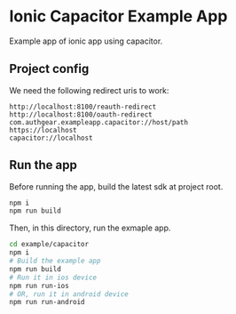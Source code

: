 # Ionic Capacitor Example App

Example app of ionic app using capacitor.

## Project config

We need the following redirect uris to work:

```
http://localhost:8100/reauth-redirect
http://localhost:8100/oauth-redirect
com.authgear.exampleapp.capacitor://host/path
https://localhost
capacitor://localhost
```

## Run the app

Before running the app, build the latest sdk at project root.

```sh
npm i
npm run build
```

Then, in this directory, run the exmaple app.

```sh
cd example/capacitor
npm i
# Build the example app
npm run build
# Run it in ios device
npm run run-ios
# OR, run it in android device
npm run run-android
```
